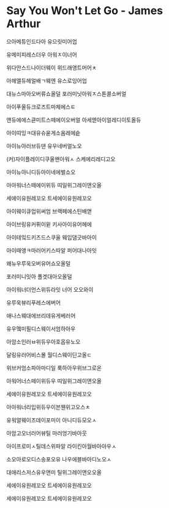 # Say You Won't Let Go - James Arthur

으아메튜인드다아 유으릿미어업

유메미피레스더우 아워ㅈ이너어

위다안스드나이더웨이 위드래앵트머어ㅊ

아헤엘듀헤얼배ㄱ웨엔 유스로잉어업

대뉴스마아오버류쇼올덜 포러미닛아워ㅈ스톤콜소버얼

아이푸울듀크로즈트마체에스ㅌ

앤듀에에스큳미트스떼에이오버얼 아세엗아이얼레디이토올듀

아이띠잉ㅋ대유슈욷게소옴레에슽

아이뉴아러브듀댄 유우네버얼노오

(커)자이플레이디쿠울왠아워ㅅ 스케에리레디고오

아이뉴아니디듀아이네에벌쇼오

아아워너스떼에이위듀 띠일위그레이앤오올

세에이유원레꼬오 트세에이유원레꼬오

아이웨이큐업위써엄 브랙페에스틴배앧

아이브링유커퓌이윋 키사아이유어헤에 

아이테잌드키즈드스쿠울 웨입댐긋바아이

아이때앵ㅋ마러어키스따알 퍼어대나아잇

왜뉴우루욱오버유어쇼오올덜

포러미니잇아 폴겟대아오올덜

아이워너더언스위듀라잇 너어 오오와이

유루욱뷰리푸레스에버어

애나스웨대에브리데유게베러어

유우멬미필디스웨이서엄하아우

아암소인러ㅂ위듀우아호옵유노오

달링유러어비스몰 월디스웨이딘고올ㄷ

위브커엄소파아마디일 룩하아우위브그로온

아워어너스떼이위듀우 띠일위그레이앤오올

세에이유원레꼬오 트세에이유원레꼬오

아아워너리입위듀우이븐웬위고오스ㅊ

유워얼웨이즈데이포미이 아니디듀모오ㅅ

아암고오너러어뷰틸 마러엉기바아웃

아이프로미ㅅ틸데스위파알 라이킨아월바아아우ㅅ

소오아로오디스송포오유 나우에블바아디노오ㅅ

대애리스저스유우앤미 틸위그레이앤오오올

세에이유원레꼬오 트세에이유원레꼬오

세에이유원레꼬오 트세에이유원레꼬오

